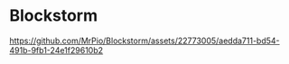 # Blockstorm

https://github.com/MrPio/Blockstorm/assets/22773005/aedda711-bd54-491b-9fb1-24e1f29610b2

